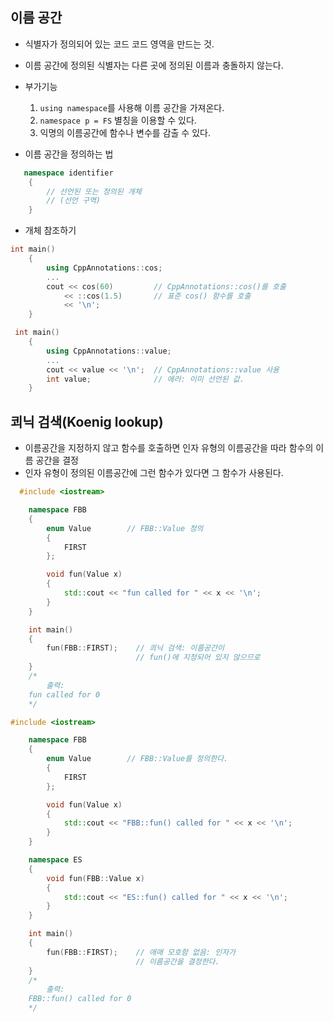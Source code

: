 ## 이름 공간
- 식별자가 정의되어 있는 코드 코드 영역을 만드는 것.
- 이름 공간에 정의된 식별자는 다른 곳에 정의된 이름과 충돌하지 않는다.
- 부가기능
  1. `using namespace`를 사용해 이름 공간을 가져온다.
  2. `namespace p = FS` 별칭을 이용할 수 있다.
  3. 익명의 이름공간에 함수나 변수를 감출 수 있다.

- 이름 공간을 정의하는 법
```c++
   namespace identifier
    {
        // 선언된 또는 정의된 개체
        // (선언 구역)
    }
```
- 개체 참조하기 
```c++
int main()
    {
        using CppAnnotations::cos;
        ...
        cout << cos(60)         // CppAnnotations::cos()를 호출
            << ::cos(1.5)       // 표준 cos() 함수를 호출
            << '\n';
    }
```
```c++
 int main()
    {
        using CppAnnotations::value;
        ...
        cout << value << '\n';  // CppAnnotations::value 사용
        int value;              // 에러: 이미 선언된 값.
    }

```
## 쾨닉 검색(Koenig lookup)
- 이름공간을 지정하지 않고 함수를 호출하면 인자 유형의 이름공간을 따라 함수의 이름 공간을 결정
- 인자 유형이 정의된 이름공간에 그런 함수가 있다면 그 함수가 사용된다.
```c++
  #include <iostream>

    namespace FBB
    {
        enum Value        // FBB::Value 정의
        {
            FIRST
        };

        void fun(Value x)
        {
            std::cout << "fun called for " << x << '\n';
        }
    }

    int main()
    {
        fun(FBB::FIRST);    // 쾨닉 검색: 이름공간이
                            // fun()에 지정되어 있지 않으므로
    }
    /*
        출력:
    fun called for 0
    */
```
```c++
#include <iostream>

    namespace FBB
    {
        enum Value        // FBB::Value를 정의한다.
        {
            FIRST
        };

        void fun(Value x)
        {
            std::cout << "FBB::fun() called for " << x << '\n';
        }
    }

    namespace ES
    {
        void fun(FBB::Value x)
        {
            std::cout << "ES::fun() called for " << x << '\n';
        }
    }

    int main()
    {
        fun(FBB::FIRST);    // 애매 모호함 없음: 인자가
                            // 이름공간을 결정한다.
    }
    /*
        출력:
    FBB::fun() called for 0
    */

```
